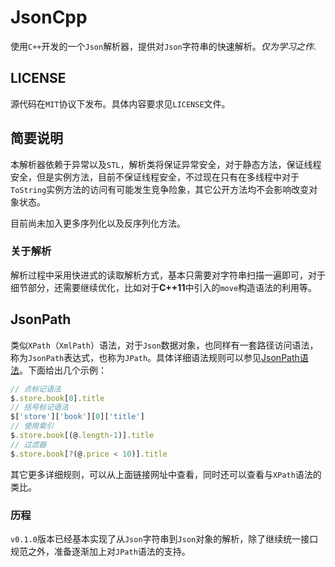 # JsonCpp
使用`C++`开发的一个`Json`解析器，提供对`Json`字符串的快速解析。*仅为学习之作*.

## LICENSE
源代码在`MIT`协议下发布。具体内容要求见`LICENSE`文件。

## 简要说明
本解析器依赖于异常以及`STL`，解析类将保证异常安全，对于静态方法，保证线程安全，但是实例方法，目前不保证线程安全，不过现在只有在多线程中对于`ToString`实例方法的访问有可能发生竞争险象，其它公开方法均不会影响改变对象状态。

目前尚未加入更多序列化以及反序列化方法。

### 关于解析
解析过程中采用快进式的读取解析方式，基本只需要对字符串扫描一遍即可，对于细节部分，还需要继续优化，比如对于**C++11**中引入的`move`构造语法的利用等。

## JsonPath
类似`XPath`（`XmlPath`）语法，对于`Json`数据对象，也同样有一套路径访问语法，称为`JsonPath`表达式，也称为`JPath`。具体详细语法规则可以参见[JsonPath语法](http://goessner.net/articles/JsonPath/)。下面给出几个示例：

``` JavaScript
// 点标记语法
$.store.book[0].title
// 括号标记语法
$['store']['book'][0]['title']
// 使用索引
$.store.book[(@.length-1)].title
// 过滤器
$.store.book[?(@.price < 10)].title
```

其它更多详细规则，可以从上面链接网址中查看，同时还可以查看与`XPath`语法的类比。

### 历程
`v0.1.0`版本已经基本实现了从`Json`字符串到`Json`对象的解析，除了继续统一接口规范之外，准备逐渐加上对`JPath`语法的支持。
